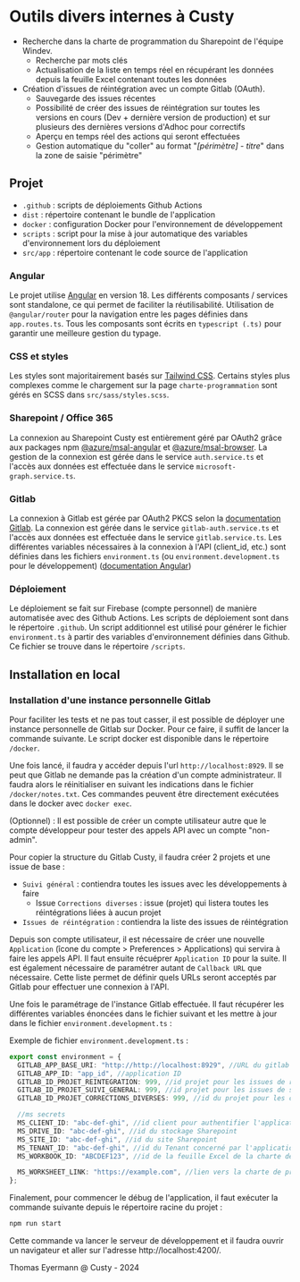 # Outils divers internes à Custy

- Recherche dans la charte de programmation du Sharepoint de l'équipe Windev.
  - Recherche par mots clés
  - Actualisation de la liste en temps réel en récupérant les données depuis la feuille Excel contenant toutes les données
- Création d'issues de réintégration avec un compte Gitlab (OAuth).
  - Sauvegarde des issues récentes
  - Possibilité de créer des issues de réintégration sur toutes les versions en cours (Dev + dernière version de production) et sur plusieurs des dernières versions d'Adhoc pour correctifs
  - Aperçu en temps réel des actions qui seront effectuées
  - Gestion automatique du "coller" au format "_[périmètre] - titre_" dans la zone de saisie "périmètre"

## Projet

- `.github` : scripts de déploiements Github Actions
- `dist` : répertoire contenant le bundle de l'application
- `docker` : configuration Docker pour l'environnement de développement
- `scripts` : script pour la mise à jour automatique des variables d'environnement lors du déploiement
- `src/app` : répertoire contenant le code source de l'application

### Angular

Le projet utilise [Angular](https://angular.dev/) en version 18. Les différents composants / services sont standalone, ce qui permet de faciliter la réutilisabilité. Utilisation de `@angular/router` pour la navigation entre les pages définies dans `app.routes.ts`. Tous les composants sont écrits en `typescript (.ts)` pour garantir une meilleure gestion du typage.

### CSS et styles

Les styles sont majoritairement basés sur [Tailwind CSS](https://tailwindcss.com/). Certains styles plus complexes comme le chargement sur la page `charte-programmation` sont gérés en SCSS dans `src/sass/styles.scss`.

### Sharepoint / Office 365

La connexion au Sharepoint Custy est entièrement géré par OAuth2 grâce aux packages npm [@azure/msal-angular](https://github.com/AzureAD/microsoft-authentication-library-for-js/tree/dev/lib/msal-angular) et [@azure/msal-browser](https://www.npmjs.com/package/%40azure/msal-browser). La gestion de la connexion est gérée dans le service `auth.service.ts` et l'accès aux données est effectuée dans le service `microsoft-graph.service.ts`.

### Gitlab

La connexion à Gitlab est gérée par OAuth2 PKCS selon la [documentation Gitlab](https://docs.gitlab.com/ee/api/oauth2.html#authorization-code-with-proof-key-for-code-exchange-pkce). La connexion est gérée dans le service `gitlab-auth.service.ts` et l'accès aux données est effectuée dans le service `gitlab.service.ts`. Les différentes variables nécessaires à la connexion à l'API (client_id, etc.) sont définies dans les fichiers `environment.ts` (ou `environment.development.ts` pour le développement) ([documentation Angular](https://angular.dev/tools/cli/environments))

### Déploiement

Le déploiement se fait sur Firebase (compte personnel) de manière automatisée avec des Github Actions. Les scripts de déploiement sont dans le répertoire `.github`. Un script additionnel est utilisé pour générer le fichier `environment.ts` à partir des variables d'environnement définies dans Github. Ce fichier se trouve dans le répertoire `/scripts`.

## Installation en local

### Installation d'une instance personnelle Gitlab

Pour faciliter les tests et ne pas tout casser, il est possible de déployer une instance personnelle de Gitlab sur Docker. Pour ce faire, il suffit de lancer la commande suivante. Le script docker est disponible dans le répertoire `/docker`.

Une fois lancé, il faudra y accéder depuis l'url `http://localhost:8929`. Il se peut que Gitlab ne demande pas la création d'un compte administrateur. Il faudra alors le réinitialiser en suivant les indications dans le fichier `/docker/notes.txt`. Ces commandes peuvent être directement exécutées dans le docker avec `docker exec`.

(Optionnel) : Il est possible de créer un compte utilisateur autre que le compte développeur pour tester des appels API avec un compte "non-admin".

Pour copier la structure du Gitlab Custy, il faudra créer 2 projets et une issue de base :

- `Suivi général` : contiendra toutes les issues avec les développements à faire
  - Issue `Corrections diverses` : issue (projet) qui listera toutes les réintégrations liées à aucun projet
- `Issues de réintégration` : contiendra la liste des issues de réintégration

Depuis son compte utilisateur, il est nécessaire de créer une nouvelle `Application` (îcone du compte > Preferences > Applications) qui servira à faire les appels API. Il faut ensuite récuéprer `Application ID` pour la suite. Il est également nécessaire de paramétrer autant de `Callback URL` que nécessaire. Cette liste permet de définir quels URLs seront acceptés par Gitlab pour effectuer une connexion à l'API.

Une fois le paramétrage de l'instance Gitlab effectuée. Il faut récupérer les différentes variables énoncées dans le fichier suivant et les mettre à jour dans le fichier `environment.development.ts` :

Exemple de fichier `environment.development.ts` :

```typescript
export const environment = {
  GITLAB_APP_BASE_URI: "http://http://localhost:8929", //URL du gitlab
  GITLAB_APP_ID: "app_id", //application ID
  GITLAB_ID_PROJET_REINTEGRATION: 999, //id projet pour les issues de réintégration
  GITLAB_ID_PROJET_SUIVI_GENERAL: 999, //id projet pour les issues de suivi général
  GITLAB_ID_PROJET_CORRECTIONS_DIVERSES: 999, //id du projet pour les corrections diverses

  //ms secrets
  MS_CLIENT_ID: "abc-def-ghi", //id client pour authentifier l'application Entra
  MS_DRIVE_ID: "abc-def-ghi", //id du stockage Sharepoint
  MS_SITE_ID: "abc-def-ghi", //id du site Sharepoint
  MS_TENANT_ID: "abc-def-ghi", //id du Tenant concerné par l'application
  MS_WORKBOOK_ID: "ABCDEF123", //id de la feuille Excel de la charte de programmation sur le Sharepoint

  MS_WORKSHEET_LINK: "https://example.com", //lien vers la charte de programmation Excel
};
```

Finalement, pour commencer le débug de l'application, il faut exécuter la commande suivante depuis le répertoire racine du projet :

```bash
npm run start
```

Cette commande va lancer le serveur de développement et il faudra ouvrir un navigateur et aller sur l'adresse http://localhost:4200/.

Thomas Eyermann @ Custy - 2024
